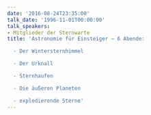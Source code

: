 ```yaml
---
date: '2016-08-24T23:35:00'
talk_date: '1996-11-01T00:00:00'
talk_speakers:
- Mitglieder der Sternwarte
title: 'Astronomie für Einsteiger – 6 Abende:

  - Der Wintersternhimmel

  - Der Urknall

  - Sternhaufen

  - Die äußeren Planeten

  - explodierende Sterne'
---
```

